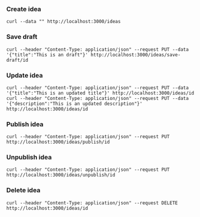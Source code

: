 ### Create idea

```
curl --data "" http://localhost:3000/ideas
```

### Save draft

```
curl --header "Content-Type: application/json" --request PUT --data '{"title":"This is an draft"}' http://localhost:3000/ideas/save-draft/id
```

### Update idea

```
curl --header "Content-Type: application/json" --request PUT --data '{"title":"This is an updated title"}' http://localhost:3000/ideas/id
curl --header "Content-Type: application/json" --request PUT --data '{"description":"This is an updated description"}' http://localhost:3000/ideas/id
```

### Publish idea

```
curl --header "Content-Type: application/json" --request PUT http://localhost:3000/ideas/publish/id
```

### Unpublish idea

```
curl --header "Content-Type: application/json" --request PUT http://localhost:3000/ideas/unpublish/id
```

### Delete idea

```
curl --header "Content-Type: application/json" --request DELETE http://localhost:3000/ideas/id
```
